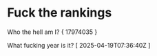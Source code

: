 # Fuck the rankings

Who the hell am I?
{ 17974035 }

What fucking year is it?
[ 2025-04-19T07:36:40Z ]
